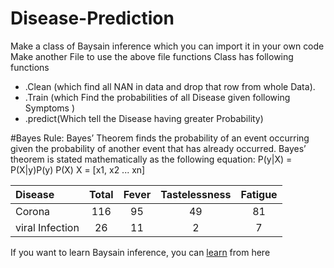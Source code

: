 # Disease-Prediction
  Make a class of Baysain inference which you can import it in your own code
  Make another File to use the above file functions
 Class has following functions
 *  .Clean (which find all NAN in data and drop that row from whole Data).
 *  .Train (which Find the probabilities of all Disease given following Symptoms )
 *  .predict(Which tell the Disease having greater Probability)


#Bayes Rule:
Bayes’ Theorem finds the probability of an event occurring given the probability of another event that has already occurred. Bayes’ theorem is stated mathematically as the following equation:
  P(y|X) = P(X|y)P(y)
              P(X)
  X = [x1, x2 ... xn]
  
            
            
| Disease | Total | Fever | Tastelessness | Fatigue |
| :--- | :----: | :---: | :----: | :---: |
| Corona | 116 | 95 | 49 | 81 |
| viral Infection | 26 | 11 | 2 | 7 |


 If you want to learn Baysain inference, you can [learn](https://www.geeksforgeeks.org/naive-bayes-classifiers/#:~:text=Naive%20Bayes%20classifiers%20are%20a,is%20independent%20of%20each%20other.) from here
